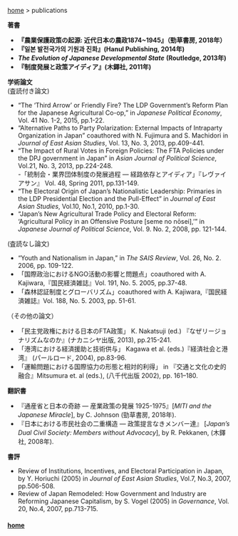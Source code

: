 [home](https://hirosasada.github.io/) > publications  

**著書**  
- **『農業保護政策の起源: 近代日本の農政1874~1945』（勁草書房, 2018年）**  
- **『일본 발전국가의 기원과 진화』(Hanul Publishing, 2014年)**  
- ***The Evolution of Japanese Developmental State*** **(Routledge, 2013年)**  
- **『制度発展と政策アイディア』(木鐸社, 2011年)**  

**学術論文**  
(査読付き論文)  
- “The ‘Third Arrow’ or Friendly Fire? The LDP Government’s Reform Plan for the Japanese Agricultural Co-op,” in *Japanese Political Economy*, Vol. 41 No. 1-2, 2015, pp.1-22.  
- “Alternative Paths to Party Polarization: External Impacts of Intraparty Organization in Japan” coauthored with N. Fujimura and S. Machidori in *Journal of East Asian Studies*, Vol. 13, No. 3, 2013, pp.409-441.  
- “The Impact of Rural Votes in Foreign Policies: The FTA Policies under the DPJ government in Japan” in *Asian Journal of Political Science*, Vol.21, No. 3, 2013, pp.224-248.  
-「統制会・業界団体制度の発展過程 ― 経路依存とアイディア」『レヴァイアサン』 Vol. 48, Spring 2011, pp.131-149.  
- “The Electoral Origin of Japan’s Nationalistic Leadership: Primaries in the LDP Presidential Election and the Pull-Effect” in *Journal of East Asian Studies*, Vol.10, No.1, 2010, pp.1-30.  
- “Japan’s New Agricultural Trade Policy and Electoral Reform: ‘Agricultural Policy in an Offensive Posture [seme no nōsei],’” in *Japanese Journal of Political Science*, Vol. 9. No. 2, 2008, pp. 121-144.  
  
(査読なし論文)  
- “Youth and Nationalism in Japan,” in *The SAIS Review*, Vol. 26, No. 2. 2006, pp. 109-122.  
- 「国際政治におけるNGO活動の影響と問題点」coauthored with A. Kajiwara,『国民経済雑誌』Vol. 191, No. 5. 2005, pp.37-48.  
- 「森林認証制度とグローバリズム」coauthored with A. Kajiwara,『国民経済雑誌』Vol. 188, No. 5. 2003, pp. 51-61.  
  
（その他の論文）  
- 「民主党政権における日本のFTA政策」 K. Nakatsuji (ed.) 『なぜリージョナリズムなのか』(ナカニシヤ出版, 2013), pp.215-241.  
- 「港湾における経済援助と技術供与」 Kagawa et al. (eds.)『経済社会と港湾』 (パールロード, 2004), pp.83-96.  
- 「運輸問題における国際協力の形態と相対的利得」 in 『交通と文化の史的融合』Mitsumura et. al (eds.), (八千代出版 2002), pp. 161–180.
  
**翻訳書**  
- 『通産省と日本の奇跡 — 産業政策の発展 1925-1975』[*MITI and the Japanese Miracle*], by C. Johnson (勁草書房, 2018年).  
- 『日本における市民社会の二重構造 — 政策提言なきメンバー達』 [*Japan’s Dual Civil Society: Members without Advocacy*], by R. Pekkanen, (木鐸社, 2008年).  　　
  
**書評**  
- Review of Institutions, Incentives, and Electoral Participation in Japan, by Y. Horiuchi (2005) in *Journal of East Asian Studies*, Vol.7, No.3, 2007, pp.506-508.  
- Review of Japan Remodeled: How Government and Industry are Reforming Japanese Capitalism, by S. Vogel (2005) in *Governance*, Vol. 20, No.4, 2007, pp.713-715.  
   
#### [home](https://hirosasada.github.io/)    
